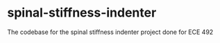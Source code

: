 # spinal-stiffness-indenter
The codebase for the spinal stiffness indenter project done for ECE 492
